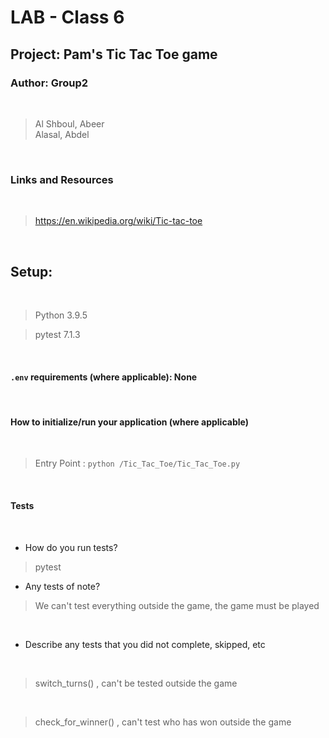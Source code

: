 # LAB - Class 6

## Project: Pam's Tic Tac Toe game

### Author: Group2

<br>

> Al Shboul, Abeer <br>
> Alasal, Abdel <br>

<br>

### Links and Resources

<br>

> https://en.wikipedia.org/wiki/Tic-tac-toe

<br>

## Setup:

<br>


> Python 3.9.5 <br>

> pytest 7.1.3 <br>

<br>

#### `.env` requirements (where applicable): None

<br>

#### How to initialize/run your application (where applicable)


<br>

> Entry Point :  `python /Tic_Tac_Toe/Tic_Tac_Toe.py`

<br>


#### Tests

<br>

- How do you run tests? <br>

> pytest

- Any tests of note? <br>

> We can't test everything outside the game, the game must be played

<br>

- Describe any tests that you did not complete, skipped, etc 

<br>

>  switch_turns() , can't be tested outside the game

<br>

>  check_for_winner() , can't test who has won outside the game

<br>



